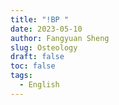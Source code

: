 ```yaml
---
title: "!BP "
date: 2023-05-10
author: Fangyuan Sheng
slug: Osteology
draft: false
toc: false
tags:
  - English
---
```

